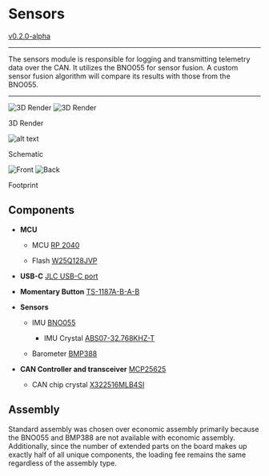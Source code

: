 # Sensors

[v0.2.0-alpha](https://github.com/sonicavionics/4in-sensors/tree/v0.2.0-alpha)

---

The sensors module is responsible for logging and transmitting telemetry data over the CAN. It utilizes the BNO055 for sensor fusion. A custom sensor fusion algorithm will compare its results with those from the BNO055.


---

<div class="image-row">
    <img src="https://raw.githubusercontent.com/sonicavionics/4in-sensors/v0.2.0-alpha/images/board.front.png" alt="3D Render">
    <img src="https://raw.githubusercontent.com/sonicavionics/4in-sensors/v0.2.0-alpha/images/board.back.png" alt="3D Render">
</div>
<p class="image-caption">3D Render</p>

![alt text](https://raw.githubusercontent.com/sonicavionics/4in-sensors/refs/heads/main/images/sch.svg)
<p class="image-caption">Schematic</p>


<div class="image-row">
    <img src="https://raw.githubusercontent.com/sonicavionics/4in-sensors/v0.2.0-alpha/images/pcbf.svg" alt="Front">
    <img src="https://raw.githubusercontent.com/sonicavionics/4in-sensors/v0.2.0-alpha/images/pcbb.svg" alt="Back">
</div>
<p class="image-caption">Footprint</p>

## Components

- **MCU**

    - MCU [RP 2040](https://www.raspberrypi.com/products/rp2040/)

    - Flash [W25Q128JVP](https://www.winbond.com/hq/product/code-storage-flash-memory/serial-nor-flash/?__locale=en&partNo=W25Q128JV)

- **USB-C** [JLC USB-C port](https://jlcpcb.com/partdetail/ShouHan-TYPE_C_16PIN_2MD_073/C2765186)

- **Momentary Button** [TS-1187A-B-A-B](https://jlcpcb.com/partdetail/XkbConnectivity-TS_1187A_B_AB/C318884)

- **Sensors**

    - IMU [BNO055](https://www.bosch-sensortec.com/products/smart-sensor-systems/bno055/)

        - IMU Crystal [ABS07-32.768KHZ-T](https://www.digikey.ca/en/products/detail/abracon-llc/ABS07-32-768KHZ-T/1236858)

    - Barometer [BMP388](https://www.bosch-sensortec.com/products/environmental-sensors/pressure-sensors/bmp388/)

- **CAN Controller and transceiver** [MCP25625](https://www.digikey.ca/en/products/detail/microchip-technology/MCP25625T-E-ML/4860099)

    - CAN chip crystal [X322516MLB4SI](https://www.lcsc.com/datasheet/lcsc_datasheet_2403291504_YXC-Crystal-Oscillators-X322516MLB4SI_C13738.pdf)

## Assembly

Standard assembly was chosen over economic assembly primarily because the BNO055 and BMP388 are not available with economic assembly. Additionally, since the number of extended parts on the board makes up exactly half of all unique components, the loading fee remains the same regardless of the assembly type.
